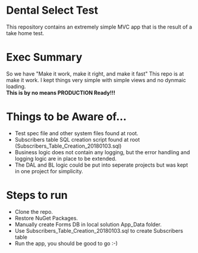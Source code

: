 # Dental Select Test
This repository contains an extremely simple MVC app that is the result of a take home test.

# Exec Summary
So we have "Make it work, make it right, and make it fast"  This repo is at make it work.  I kept things very simple with simple views and no dynmaic loading.  
**This is by no means PRODUCTION Ready!!!**

# Things to be Aware of...
  * Test spec file and other system files found at root.
  * Subscribers table SQL creation script found at root (Subscribers_Table_Creation_20180103.sql)
  * Business logic does not contain any logging, but the error handling and logging logic are in place to be extended.  
  * The DAL and BL logic could be put into seperate projects but was kept in one project for simplicity.  

# Steps to run
 * Clone the repo.
 * Restore NuGet Packages.
 * Manually create Forms DB in local solution App_Data folder.
 * Use Subscribers_Table_Creation_20180103.sql to create Subscribers table
 * Run the app, you should be good to go :-)
